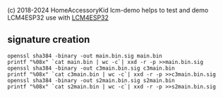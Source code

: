 (c) 2018-2024 HomeAccessoryKid
lcm-demo helps to test and demo LCM4ESP32
use with [LCM4ESP32](https://github.com/HomeACcessoryKid/LCM4ESP32)

## signature creation
```
openssl sha384 -binary -out main.bin.sig main.bin
printf "%08x" `cat main.bin | wc -c`| xxd -r -p >>main.bin.sig
openssl sha384 -binary -out c3main.bin.sig c3main.bin
printf "%08x" `cat c3main.bin | wc -c`| xxd -r -p >>c3main.bin.sig
openssl sha384 -binary -out s2main.bin.sig s2main.bin
printf "%08x" `cat s2main.bin | wc -c`| xxd -r -p >>s2main.bin.sig
```